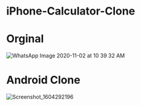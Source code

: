 # iPhone-Calculator-Clone



# Orginal
![WhatsApp Image 2020-11-02 at 10 39 32 AM](https://user-images.githubusercontent.com/51410810/97832136-12ee3400-1cf8-11eb-9348-ce694bf660d9.jpeg)
# Android Clone
![Screenshot_1604292196](https://user-images.githubusercontent.com/51410810/97832176-24cfd700-1cf8-11eb-93af-3ad78e552d85.png)
